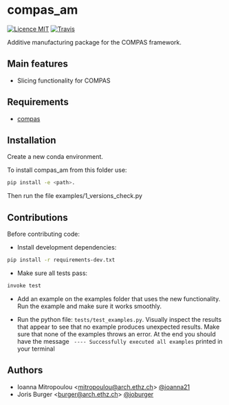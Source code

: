 # compas_am

[![Licence MIT](https://img.shields.io/badge/License-MIT-blue.svg)](https://github.com/dbt-ethz/compas_am/blob/master/LICENSE) [![Travis](https://travis-ci.org/dbt-ethz/compas_am.svg?branch=master)](https://travis-ci.org/dbt-ethz/compas_am)

Additive manufacturing package for the COMPAS framework.


Main features
-------------

* Slicing functionality for COMPAS


Requirements
------------

* [compas](https://compas-dev.github.io/)


Installation
------------

Create a new conda environment.

To install compas_am from this folder use: 

```bash
pip install -e <path>.
```

Then run the file examples/1_versions_check.py

Contributions
------------

Before contributing code:

- Install development dependencies:
```bash
pip install -r requirements-dev.txt
```

- Make sure all tests pass:

```bash
invoke test
```

- Add an example on the examples folder that uses the new functionality. Run the example and make sure it works smoothly.

- Run the python file: `` tests/test_examples.py ``.  Visually inspect the results that appear to see that no example produces unexpected results. Make sure that none of the examples throws an error. At the end you should have the message  `` ---- Successfully executed all examples``  printed in your terminal


Authors
-------------

* Ioanna Mitropoulou <<mitropoulou@arch.ethz.ch>> [@ioanna21](https://github.com/ioanna21)
* Joris Burger <<burger@arch.ethz.ch>> [@joburger](https://github.com/joburger)
